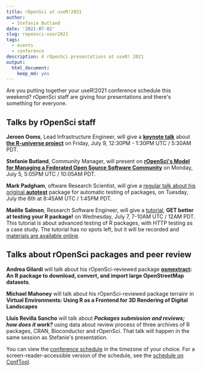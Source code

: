 ```yaml
---
title: rOpenSci at useR!2021
author:
  - Stefanie Butland
date: '2021-07-02'
slug: ropensci-user2021
tags:
  - events
  - conference
description: 4 rOpenSci presentations at useR! 2021
output:
  html_document:
    keep_md: yes
---
```

Are you putting together your useR!2021 conference schedule this weekend? rOpenSci staff are giving four presentations and there's something for everyone.

## Talks by rOpenSci staff

**Jeroen Ooms**, Lead Infrastructure Engineer, will give a [**keynote talk**](https://www.conftool.org/user2021/index.php?page=browseSessions&form_session=34#paperID355) about [**the R-universe project**](/r-universe/) on Friday, July 9, 12:30PM - 1:30PM UTC / 5:30AM PDT.

**Stefanie Butland**, Community Manager, will present on [**rOpenSci's Model for Managing a Federated Open Source Software Community**](https://www.conftool.org/user2021/index.php?page=browseSessions&form_session=8&presentations=hide) on Monday, July 5, 5:05PM UTC / 10:05AM PDT.

**Mark Padgham**, oftware Research Scientist, will  give a [regular talk about his original **autotest**](https://www.conftool.org/user2021/index.php?page=browseSessions&form_session=14#paperID169) package for automatic testing of packages, on Tuesday, July the 6th at 8:45AM UTC / 1:45PM PDT.

**Maëlle Salmon**, Research Software Engineer, will give a [tutorial](https://user2021.r-project.org/program/tutorials/), **GET better at testing your R package!** on Wednesday, July 7, 7-10AM UTC / 12AM PDT. This tutorial is about advanced testing of R packages, with HTTP testing as a case study. The tutorial has no spots left, but it will be recorded and [materials are available online](https://http-testing-r.netlify.app/).

## Talks about rOpenSci packages and peer review

**Andrea Gilardi** will talk about his rOpenSci-reviewed package **[osmextract](https://docs.ropensci.org/osmextract/): An R package to download, convert, and import large OpenStreetMap datasets**.

**Michael Mahoney** will talk about his rOpenSci-reviewed package terrainr in **Virtual Environments: Using R as a Frontend for 3D Rendering of Digital Landscapes**

**Lluís Revilla Sancho** will talk about _**Packages submission and reviews; how does it work?**_ using data about review process of three archives of R packages, CRAN, Bioconductor and rOpenSci. That talk will happen in the same session as Stefanie's presentation.

You can view the [conference schedule](https://user2021.r-project.org/program/schedule/) in the timezone of your choice. For a screen-reader-accessible version of the schedule, see the [schedule on ConfTool](https://www.conftool.org/user2021/sessions.php).
